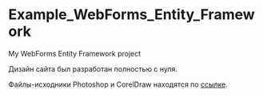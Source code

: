 # Example_WebForms_Entity_Framework
My WebForms Entity Framework project

<p>Дизайн сайта был разработан полностью с нуля.</p>
<p>Файлы-исходники Photoshop и CorelDraw находятся по <a href="https://github.com/z-valery/Design_SmartHouse.git">ссылке</a>.</p>
